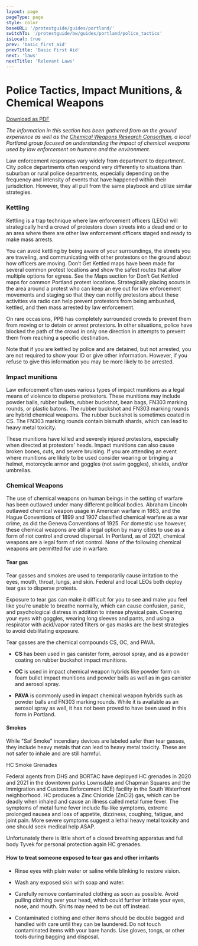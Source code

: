 ```yaml
---
layout: page
pageType: page
style: color
baseURL: '/protestguide/guides/portland/'
switchTo: '/protestguide/bw/guides/portland/police_tactics'
isLocal: true
prev: 'basic_first_aid'
prevTitle: 'Basic First Aid'
next: 'laws'
nextTitle: 'Relevant Laws'
---
```


# Police Tactics, Impact Munitions, & Chemical Weapons

[Download as PDF](https://gateway.pinata.cloud/ipfs/QmRNFTKHPj6uNPsHWWGNRw3T4x2ksx1PEjRZWRioQyL3bw)

_The information in this section has been gathered from on the ground experience as well as the [Chemical Weapons Research Consortium](https://www.chemicalweaponsresearch.com/), a local Portland group focused on understanding the impact of chemical weapons used by law enforcement on humans and the environment._

Law enforcement responses vary widely from department to department. City police departments often respond very differently to situations than suburban or rural police departments, especially depending on the frequency and intensity of events that have happened within their jurisdiction. However, they all pull from the same playbook and utilize similar strategies.

### Kettling

Kettling is a trap technique where law enforcement officers (LEOs) will strategically herd a crowd of protestors down streets into a dead end or to an area where there are other law enforcement officers staged and ready to make mass arrests.

You can avoid kettling by being aware of your surroundings, the streets you are traveling, and communicating with other protestors on the ground about how officers are moving. Don’t Get Kettled maps have been made for several common protest locations and show the safest routes that allow multiple options for egress. See the Maps section for Don’t Get Kettled maps for common Portland protest locations. Strategically placing scouts in the area around a protest who can keep an eye out for law enforcement movements and staging so that they can notifiy protestors about these activities via radio can help prevent protestors from being ambushed, kettled, and then mass arrested by law enforcement.

On rare occasions, PPB has completely surrounded crowds to prevent them from moving or to detain or arrest protestors. In other situations, police have blocked the path of the crowd in only one direction in attempts to prevent them from reaching a specific destination.

Note that if you are kettled by police and are detained, but not arrested, you are not required to show your ID or give other information. However, if you refuse to give this information you may be more likely to be arrested.

### Impact munitions

Law enforcement often uses various types of impact munitions as a legal means of violence to disperse protestors. These munitions may include powder balls, rubber bullets, rubber buckshot, bean bags, FN303 marking rounds, or plastic batons. The rubber buckshot and FN303 marking rounds are hybrid chemical weapons. The rubber buckshot is sometimes coated in CS. The FN303 marking rounds contain bismuth shards, which can lead to heavy metal toxicity.

These munitions have killed and severely injured protestors, especially when directed at protestors' heads. Impact munitions can also cause broken bones, cuts, and severe
bruising. If you are attending an event where munitions are likely to be used consider wearing or bringing a helmet, motorcycle armor and goggles (not swim goggles), shields, and/or umbrellas.

### Chemical Weapons

The use of chemical weapons on human beings in the setting of warfare has been outlawed under many different political bodies. Abraham Lincoln outlawed chemical weapon usage in American warfare in 1863, and the Hague Conventions of 1899 and 1907 classified chemical warfare as a war crime, as did the Geneva Conventions of 1925. For domestic use however, these chemical weapons are still a legal option by many cities to use as a form of riot control and crowd dispersal. In Portland, as of 2021, chemical weapons are a legal form of riot control. None of the following chemical weapons are permitted for use in warfare. 


#### Tear gas

Tear gasses and smokes are used to temporarily cause irritation to the eyes, mouth, throat, lungs, and skin. Federal and local LEOs both deploy tear gas to disperse protests.

Exposure to tear gas can make it difficult for you to see and make you feel like you’re unable to breathe normally, which can cause confusion, panic, and psychological distress in addition to intense physical pain. Covering your eyes with goggles, wearing long sleeves and pants, and using a respirator with acid/vapor rated filters or gas masks are the best strategies to avoid debilitating exposure.

Tear gasses are the chemical compounds CS, OC, and PAVA. 

- **CS** has been used in gas canister form, aerosol spray, and as a powder coating on rubber buckshot impact munitions.

- **OC** is used in impact chemical weapon hybrids like powder form on foam bullet impact munitions and powder balls as well as in gas canister and aerosol spray.  

- **PAVA** is commonly used in impact chemical weapon hybrids such as powder balls and FN303 marking rounds. While it is available as an aerosol spray as well, it has not been proved to have been used in this form in Portland.


#### Smokes

While "Saf Smoke" incendiary devices are labeled safer than tear gasses, they include heavy metals that can lead to heavy metal toxicity. These are not safer to inhale and are still harmful.

HC Smoke Grenades

Federal agents from DHS and BORTAC have deployed HC grenades in 2020 and 2021 in the downtown parks Lownsdale and Chapman Squares and the Immigration and Customs Enforcement (ICE) facility in the South Waterfront neighborhood. HC produces a Zinc Chloride (ZnCl2) gas, which can be deadly when inhaled and cause an illness called metal fume fever. The symptoms of metal fume fever include flu-like symptoms, extreme prolonged nausea and loss of appetite, dizziness, coughing, fatigue, and joint pain. More severe symptoms suggest a lethal heavy metal toxicity and one should seek medical help ASAP. 

Unfortunately there is little short of a closed breathing apparatus and full body Tyvek for personal protection again HC grenades.


#### How to treat someone exposed to tear gas and other irritants

- Rinse eyes with plain water or saline while blinking to restore vision.

- Wash any exposed skin with soap and water.

- Carefully remove contaminated clothing as soon as possible. Avoid pulling clothing over your head, which could further irritate your eyes, nose, and mouth. Shirts may need to be cut off instead.

- Contaminated clothing and other items should be double bagged and handled with care until they can be laundered. Do not touch contaminated items with your bare hands. Use gloves, tongs, or other tools during bagging and disposal.
